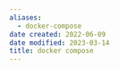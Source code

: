 ```yaml
---
aliases:
  - docker-compose
date created: 2022-06-09
date modified: 2023-03-14
title: docker compose
---
```

